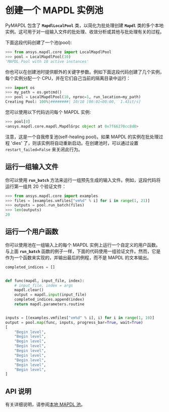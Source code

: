 # 创建一个 MAPDL 实例池
PyMAPDL 包含了 **`MapdlLocalPool`** 类，以简化为批处理创建 **`Mapdl`** 类的多个本地实例。这可用于对一组输入文件的批处理、收敛分析或其他与批处理有关的过程。

下面这段代码创建了一个池(pool):

```python
>>> from ansys.mapdl.core import LocalMapdlPool
>>> pool = LocalMapdlPool(10)
'MAPDL Pool with 10 active instances'
```

你也可以在创建池时提供额外的关键字参数。例如下面这段代码创建了几个实例，每个实例分配一个 CPU，并在它们自己当前的隔离目录中运行：

```python
>>> import os
>>> my_path = os.getcmd()
>>> pool = LocalMapdlPool(10, nproc=1, run_location=my_path)
Creating Pool: 100%|########| 10/10 [00:01<00:00,  1.43it/s]
```

您可以使用以下代码访问每个 MAPDL 实例:

```python
>>> pool[0]
<ansys.mapdl.core.mapdl.MapdlGrpc object at 0x7f66270cc8d0>
```

注意，这是一个自我修复池(self-healing pool)。如果 MAPDL 的实例在批处理过程 'dies' 了，则该实例将自动重新启动。在创建池时，可以通过设置 `restart_failed=False` 来关闭此行为。

## 运行一组输入文件
你可以使用 **`run_batch`** 方法来运行一组预先生成的输入文件。例如，这段代码将运行第一组共 20 个验证文件：

```python
>>> from ansys.mapdl.core import examples
>>> files = [examples.vmfiles["vm%d" % i] for i in range(1, 21)]
>>> outputs = pool.run_batch(files)
>>> len(outputs)
20
```

## 运行一个用户函数
你可以使用池在一组输入上的每个 MAPDL 实例上运行一个自定义的用户函数。与上面 **`run_batch`** 函数的例子一样，下面的代码使用一组验证文件。然而，它是作为一个函数来实现的，并输出最后的例程，而不是 MAPDL 的文本输出。

```python
completed_indices = []


def func(mapdl, input_file, index):
    # input_file, index = args
    mapdl.clear()
    output = mapdl.input(input_file)
    completed_indices.append(index)
    return mapdl.parameters.routine


inputs = [(examples.vmfiles["vm%d" % i], i) for i in range(1, 10)]
output = pool.map(func, inputs, progress_bar=True, wait=True)
[
    "Begin level",
    "Begin level",
    "Begin level",
    "Begin level",
    "Begin level",
    "Begin level",
    "Begin level",
    "Begin level",
    "Begin level",
]
```

## API 说明
有关详细说明，请参阅[本地 MAPDL 池](https://mapdl.docs.pyansys.com/version/stable/api/pool.html#ref-pool-api)。

